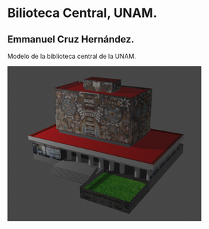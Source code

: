 # Bilioteca Central, UNAM.
## Emmanuel Cruz Hernández.

Modelo de la biblioteca central de la UNAM.

![Torre](D1.png)
